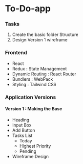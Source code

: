 # To-Do-app

### Tasks

1. Create the basic folder Structure
2. Design Version 1 wireframe

### Frontend

- React
- Redux : State Management
- Dynamic Routing : React Router
- Bundlers : WebPack
- Styling : Tailwind CSS

### Application Versions

#### Version 1 : Making the Base

- Heading
- Input Box
- Add Button
- Tasks List
  - Today
  - Highest Priority
  - Pending
- Wireframe Design
